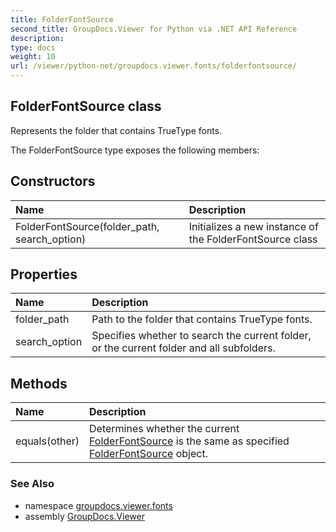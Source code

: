 ```yaml
---
title: FolderFontSource
second_title: GroupDocs.Viewer for Python via .NET API Reference
description: 
type: docs
weight: 10
url: /viewer/python-net/groupdocs.viewer.fonts/folderfontsource/
---
```


## FolderFontSource class

Represents the folder that contains TrueType fonts.

The FolderFontSource type exposes the following members:
## Constructors
| Name | Description |
| :- | :- |
|FolderFontSource(folder_path, search_option)|Initializes a new instance of the FolderFontSource class|
## Properties
| Name | Description |
| :- | :- |
|folder_path|Path to the folder that contains TrueType fonts.|
|search_option|Specifies whether to search the current folder, or the current folder and all subfolders.|
## Methods
| Name | Description |
| :- | :- |
|equals(other)|Determines whether the current [FolderFontSource](/viewer/python-net/groupdocs.viewer.fonts/folderfontsource/) is the same as specified [FolderFontSource](/viewer/python-net/groupdocs.viewer.fonts/folderfontsource/) object.|

### See Also

* namespace [groupdocs.viewer.fonts](/viewer/python-net/groupdocs.viewer.fonts/)
* assembly [GroupDocs.Viewer](/viewer/python-net/)

